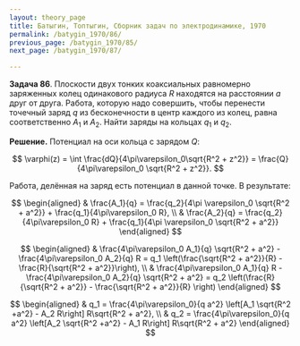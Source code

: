 ```yaml
---
layout: theory_page
title: Батыгин, Топтыгин, Сборник задач по электродинамике, 1970
permalink: /batygin_1970/86/
previous_page: /batygin_1970/85/
next_page: /batygin_1970/87/

---
```


**Задача 86**. Плоскости двух тонких коаксиальных равномерно заряженных колец одинакового радиуса $R$ находятся на расстоянии $a$ друг от друга. Работа, которую надо совершить, чтобы перенести точечный заряд $q$ из бесконечности в центр каждого из колец, равна соответственно $A_1$ и $A_2$. Найти заряды на кольцах $q_1$ и $q_2$.

**Решение.** Потенциал на оси кольца с зарядом $Q$:

$$
\varphi(z) = \int \frac{dQ}{4\pi\varepsilon_0\sqrt{R^2 + z^2}} = \frac{Q}{4\pi\varepsilon_0 \sqrt{R^2 + z^2}}.
$$

Работа, делённая на заряд есть потенциал в данной точке. В результате:

$$
\begin{aligned}
& \frac{A_1}{q} = \frac{q_2}{4\pi \varepsilon_0 \sqrt{R^2 + a^2}} + \frac{q_1}{4\pi\varepsilon_0 R}, \\
& \frac{A_2}{q} = \frac{q_2}{4\pi\varepsilon_0 R} + \frac{q_1}{4\pi \varepsilon_0 \sqrt{R^2 + a^2}}
\end{aligned}
$$

$$
\begin{aligned}
& \frac{4\pi\varepsilon_0 A_1}{q} \sqrt{R^2 + a^2} - \frac{4\pi\varepsilon_0 A_2}{q} R = q_1 \left(\frac{\sqrt{R^2 + a^2}}{R} - \frac{R}{\sqrt{R^2 + a^2}}\right), \\
& \frac{4\pi\varepsilon_0 A_1}{q} R - \frac{4\pi\varepsilon_0 A_2}{q} \sqrt{R^2 + a^2} = q_2 \left(\frac{R}{\sqrt{R^2 + a^2}} - \frac{\sqrt{R^2 + a^2}}{R} \right)
\end{aligned}
$$

$$
\begin{aligned}
& q_1 = \frac{4\pi\varepsilon_0}{q a^2} \left[A_1 \sqrt{R^2 +a^2} - A_2 R\right] R\sqrt{R^2 + a^2}, \\
& q_2 = \frac{4\pi\varepsilon_0}{q a^2} \left[A_2 \sqrt{R^2 +a^2} - A_1 R\right] R\sqrt{R^2 + a^2}
\end{aligned}
$$

